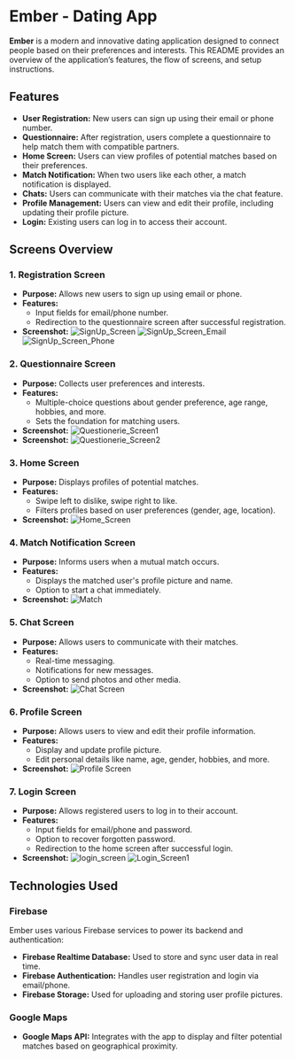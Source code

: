 # Ember - Dating App

**Ember** is a modern and innovative dating application designed to connect people based on their preferences and interests. This README provides an overview of the application’s features, the flow of screens, and setup instructions.

## Features

- **User Registration:** New users can sign up using their email or phone number.
- **Questionnaire:** After registration, users complete a questionnaire to help match them with compatible partners.
- **Home Screen:** Users can view profiles of potential matches based on their preferences.
- **Match Notification:** When two users like each other, a match notification is displayed.
- **Chats:** Users can communicate with their matches via the chat feature.
- **Profile Management:** Users can view and edit their profile, including updating their profile picture.
- **Login:** Existing users can log in to access their account.

## Screens Overview

### 1. Registration Screen
- **Purpose:** Allows new users to sign up using email or phone.
- **Features:** 
  - Input fields for email/phone number.
  - Redirection to the questionnaire screen after successful registration.
- **Screenshot:**
![SignUp_Screen](https://github.com/user-attachments/assets/661ac88d-56c9-40ab-a3ca-1f6ecd403855)
![SignUp_Screen_Email](https://github.com/user-attachments/assets/107e1054-c78d-4e45-b7cf-68b5b67bb136)
![SignUp_Screen_Phone](https://github.com/user-attachments/assets/ad52b3ca-99ee-47b6-aa27-a6d04f0b4c27)

### 2. Questionnaire Screen
- **Purpose:** Collects user preferences and interests.
- **Features:**
  - Multiple-choice questions about gender preference, age range, hobbies, and more.
  - Sets the foundation for matching users.
- **Screenshot:**
![Questionerie_Screen1](https://github.com/user-attachments/assets/24e3a962-8234-4b7f-b1fa-98ddc8c517c0)
- **Screenshot:**
![Questionerie_Screen2](https://github.com/user-attachments/assets/5773e4ea-ff68-4fc3-8d2b-31c1723733b4)

### 3. Home Screen
- **Purpose:** Displays profiles of potential matches.
- **Features:**
  - Swipe left to dislike, swipe right to like.
  - Filters profiles based on user preferences (gender, age, location).
- **Screenshot:**
  ![Home_Screen](https://github.com/user-attachments/assets/82d22a63-24ae-4558-ae50-ccdbb44f66ae)

### 4. Match Notification Screen
- **Purpose:** Informs users when a mutual match occurs.
- **Features:**
  - Displays the matched user's profile picture and name.
  - Option to start a chat immediately.
- **Screenshot:**
  ![Match](https://github.com/user-attachments/assets/9decb11a-9fc3-4d53-ab1c-4a397ce965c3)

### 5. Chat Screen
- **Purpose:** Allows users to communicate with their matches.
- **Features:**
  - Real-time messaging.
  - Notifications for new messages.
  - Option to send photos and other media.
- **Screenshot:**
  ![Chat Screen](path/to/your/image.png)

### 6. Profile Screen
- **Purpose:** Allows users to view and edit their profile information.
- **Features:**
  - Display and update profile picture.
  - Edit personal details like name, age, gender, hobbies, and more.
- **Screenshot:**
  ![Profile Screen](path/to/your/image.png)

### 7. Login Screen
- **Purpose:** Allows registered users to log in to their account.
- **Features:**
  - Input fields for email/phone and password.
  - Option to recover forgotten password.
  - Redirection to the home screen after successful login.
- **Screenshot:**
![login_screen](https://github.com/user-attachments/assets/175223ac-f241-498f-a81b-16a2d27db066)
![Login_Screen1](https://github.com/user-attachments/assets/71a89fd8-e7ff-4eba-afda-352eb806d275)
## Technologies Used

### Firebase

Ember uses various Firebase services to power its backend and authentication:

- **Firebase Realtime Database:** Used to store and sync user data in real time.
- **Firebase Authentication:** Handles user registration and login via email/phone.
- **Firebase Storage:** Used for uploading and storing user profile pictures.

### Google Maps

- **Google Maps API:** Integrates with the app to display and filter potential matches based on geographical proximity.
